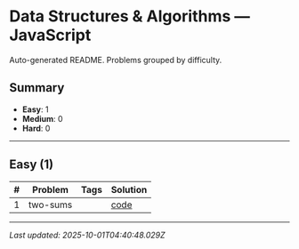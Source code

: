 # Data Structures & Algorithms — JavaScript

Auto-generated README. Problems grouped by difficulty.

## Summary

- **Easy**: 1
- **Medium**: 0
- **Hard**: 0

---

## Easy (1)

| # | Problem | Tags | Solution |
|---|---|---|---|
| 1 | two-sums |  | [code](./solutions/easy/two-sums.js) |


---

_Last updated: 2025-10-01T04:40:48.029Z_
